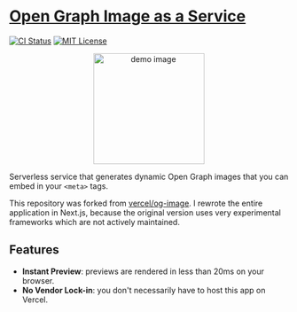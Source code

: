 # [Open Graph Image as a Service][production link]

[![CI Status][ci badge]][ci link]
[![MIT License][license badge]](LICENSE)

<p align="center" >
<img alt="demo image" height="200" src="https://og-image.ciffelia.com/api/gen?theme=light&fontFamily=%22Roboto+Mono%22%2C+%22Noto+Sans+JP%22%2C+monospace&fontSize=60px&text=Hello%2C+world%21&imageSrc=https%3A%2F%2Ficon.ciffelia.com%2F%3Frounded%3Dtrue%26format%3Dwebp&imageSrc=https%3A%2F%2Fgithub.com%2Fremojansen%2Flogo.ts%2Fraw%2Fmaster%2Fts.svg&imageSize=180px" />
</p>

Serverless service that generates dynamic Open Graph images that you can embed in your `<meta>` tags.

This repository was forked from [vercel/og-image][vercel original]. I rewrote the entire application in Next.js, because the original version uses very experimental frameworks which are not actively maintained.

## Features

- **Instant Preview**: previews are rendered in less than 20ms on your browser.
- **No Vendor Lock-in**: you don't necessarily have to host this app on Vercel.

[production link]: https://og-image.ciffelia.com
[ci badge]: https://github.com/ciffelia/og-image/workflows/CI/badge.svg?branch=main
[ci link]: https://github.com/ciffelia/og-image/actions?query=workflow%3ACI+branch%3Amain
[license badge]: https://img.shields.io/badge/license-MIT-brightgreen.svg?style=flat
[vercel original]: https://github.com/vercel/og-image
